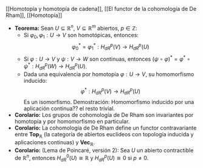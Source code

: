 [[Homotopía y homotopía de cadena]], [[El functor de la cohomología de De Rham]], [[Homotopía]]

- **Teorema:** Sean $U\subseteq \mathbb{R}^{n}$, $V\subseteq \mathbb{R}^{m}$ abiertos, $p \in \mathbb{Z}$:
	- Si $\varphi_{0},\varphi_{1}:U\longrightarrow V$ son homotópicas, entonces:$$
\varphi_{0}^{*}=\varphi_{1}^{*}:H_{dR}^{p}(V)\longrightarrow H_{dR}^{p}(U)
$$
	- Si $\varphi:U\longrightarrow V$ y $\psi:V \longrightarrow W$ son continuas, entonces $(\psi \circ \varphi)^{*}=\varphi^{*}\circ \psi^{*}:H_{dR}^{p}(W)\longrightarrow H_{dR}^{p}(U)$.
	- Dada una equivalencia por homotopía $\varphi:U\longrightarrow V$, su homomorfismo inducido:$$
\varphi^{*}:H_{dR}^{p}(V)\longrightarrow H_{dR}^{p}(U)
$$Es un isomorfismo.
	Demostración: Homomorfismo inducido por una aplicación continua?? el resto trivial.
- **Corolario:** Los grupos de cohomología de De Rham son invariantes por homotopía y por homomorfismo en particular.
- **Corolario:** La cohomología de De Rham define un functor contravariante entre $\mathbf{Top}_{\mathbb{R}}$ (la categoría de abiertos euclídeos con topología inducida y aplicaciones continuas) y $\mathbf{Vec}_{\mathbb{R}}$.
- **Corolario:** (Lema de Poincaré, versión 2): Sea $U$ un abierto contractible de $\mathbb{R}^{n}$, entonces $H_{dR}^{0}(U) \cong \mathbb{R}$ y $H_{dR}^{p}(U)\cong 0$ si $p \neq 0$. 